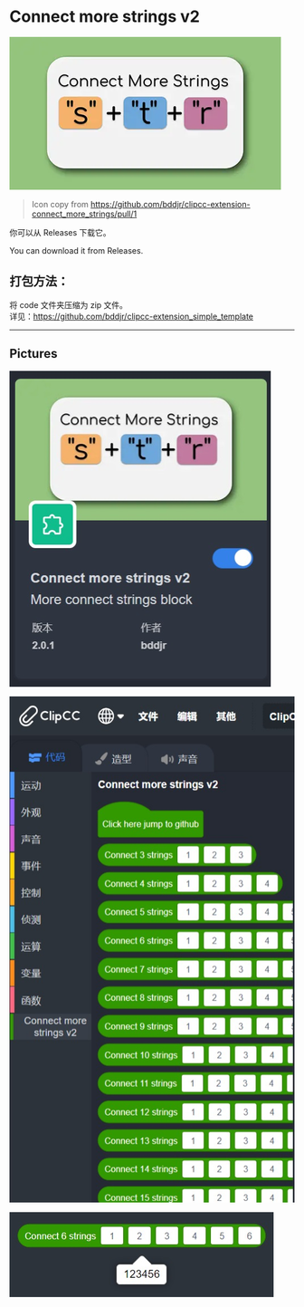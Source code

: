 # Connect more strings v2

![icon.webp](./code/assets/icon.webp)

> Icon copy from <https://github.com/bddjr/clipcc-extension-connect_more_strings/pull/1>


你可以从 Releases 下载它。

You can download it from Releases.

## 打包方法：
将 code 文件夹压缩为 zip 文件。  
详见：<https://github.com/bddjr/clipcc-extension_simple_template>  

***
## Pictures

![装载后的封面.jpeg](./readme-pictures/装载后的封面.jpeg)

![装载后的积木栏.jpeg](./readme-pictures/装载后的积木栏.jpeg)

![积木运行效果.jpeg](./readme-pictures/积木运行效果.jpeg)
